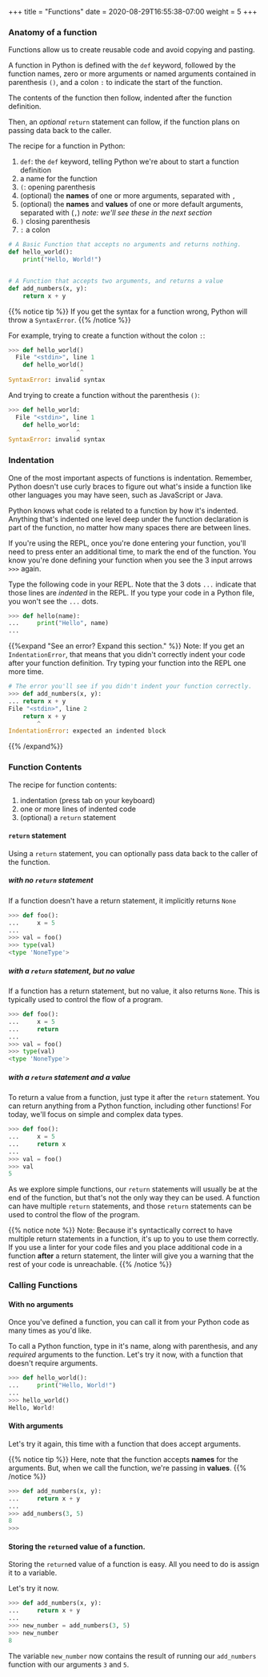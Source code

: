 +++
title = "Functions"
date = 2020-08-29T16:55:38-07:00
weight = 5
+++

### Anatomy of a function

Functions allow us to create reusable code and avoid copying and pasting.

A function in Python is defined with the `def` keyword, followed by the function names, zero or more arguments or named arguments contained in parenthesis `()`, and a colon `:` to indicate the start of the function.

The contents of the function then follow, indented after the function definition.

Then, an *optional* `return` statement can follow, if the function plans on passing data back to the caller.

The recipe for a function in Python:

1. `def`: the `def` keyword, telling Python we're about to start a function definition
1. a name for the function
1. `(`: opening parenthesis
1. (optional) the **names** of one or more arguments, separated with `,`
1. (optional) the **names** and **values** of one or more default arguments, separated with (`,`) *note: we'll see these in the next section*
1. `)` closing parenthesis
1. `:` a colon

```python
# A Basic Function that accepts no arguments and returns nothing.
def hello_world():
    print("Hello, World!")


# A Function that accepts two arguments, and returns a value
def add_numbers(x, y):
    return x + y
```

{{% notice tip %}}
If you get the syntax for a function wrong, Python will throw a `SyntaxError`.
{{% /notice %}}

For example, trying to create a function without the colon `:`:

```python
>>> def hello_world()
  File "<stdin>", line 1
    def hello_world()
                    ^
SyntaxError: invalid syntax
```

And trying to create a function without the parenthesis `()`:

```python
>>> def hello_world:
  File "<stdin>", line 1
    def hello_world:
                   ^
SyntaxError: invalid syntax
```

### Indentation

One of the most important aspects of functions is indentation. Remember, Python doesn't use curly braces to figure out what's inside a function like other languages you may have seen, such as JavaScript or Java.

Python knows what code is related to a function by how it's indented. Anything that's indented one level deep under the function declaration is part of the function, no matter how many spaces there are between lines.

If you're using the REPL, once you're done entering your function, you'll need to press enter an additional time, to mark the end of the function. You know you're done defining your function when you see the 3 input arrows `>>>` again.

Type the following code in your REPL. Note that the 3 dots `...` indicate that those lines are *indented* in the REPL. If you type your code in a Python file, you won't see the `...` dots.

```python
>>> def hello(name):
...     print("Hello", name)
...
```

{{%expand "See an error? Expand this section." %}}
Note: If you get an `IndentationError`, that means that you didn't correctly indent your code after your function definition. Try typing your function into the REPL one more time.

```python
# The error you'll see if you didn't indent your function correctly.
>>> def add_numbers(x, y):
... return x + y
File "<stdin>", line 2
    return x + y
        ^
IndentationError: expected an indented block
```
{{% /expand%}}

### Function Contents

The recipe for function contents:

1. indentation (press tab on your keyboard)
1. one or more lines of indented code
1. (optional) a `return` statement

#### `return` statement

Using a `return` statement, you can optionally pass data back to the caller of the function.

##### with no `return` statement

If a function doesn't have a return statement, it implicitly returns `None`

```python
>>> def foo():
...     x = 5
...
>>> val = foo()
>>> type(val)
<type 'NoneType'>
```

##### with a `return` statement, but no value

If a function has a return statement, but no value, it also returns `None`. This is typically used to control the flow of a program.

```python
>>> def foo():
...     x = 5
...     return
...
>>> val = foo()
>>> type(val)
<type 'NoneType'>
```

##### with a `return` statement and a value

To return a value from a function, just type it after the `return` statement. You can return anything from a Python function, including other functions! For today, we'll focus on simple and complex data types.

```python
>>> def foo():
...     x = 5
...     return x
...
>>> val = foo()
>>> val
5
```

As we explore simple functions, our `return` statements will usually be at the end of the function, but that's not the only way they can be used. A function can have multiple `return` statements, and those `return` statements can be used to control the flow of the program.

{{% notice note %}}
Note: Because it's syntactically correct to have multiple return statements in a function, it's up to you to use them correctly. If you use a linter for your code files and you place additional code in a function **after** a return statement, the
linter will give you a warning that the rest of your code is unreachable.
{{% /notice %}}



### Calling Functions

#### With no arguments

Once you've defined a function, you can call it from your Python code as many times as you'd like.

To call a Python function, type in it's name, along with parenthesis, and any *required* arguments to the function. Let's try it now, with a function that doesn't require arguments.

```python
>>> def hello_world():
...     print("Hello, World!")
...
>>> hello_world()
Hello, World!
```

#### With arguments

Let's try it again, this time with a function that does accept arguments.

{{% notice tip %}}
Here, note that the function accepts **names** for the arguments. But, when we call the function, we're passing in **values**.
{{% /notice %}}

```python
>>> def add_numbers(x, y):
...     return x + y
...
>>> add_numbers(3, 5)
8
>>>
```

#### Storing the `return`ed value of a function.

Storing the `return`ed value of a function is easy. All you need to do is assign it to a variable.

Let's try it now.

```python
>>> def add_numbers(x, y):
...     return x + y
...
>>> new_number = add_numbers(3, 5)
>>> new_number
8
```

The variable `new_number` now contains the result of running our `add_numbers` function with our arguments `3` and `5`.
